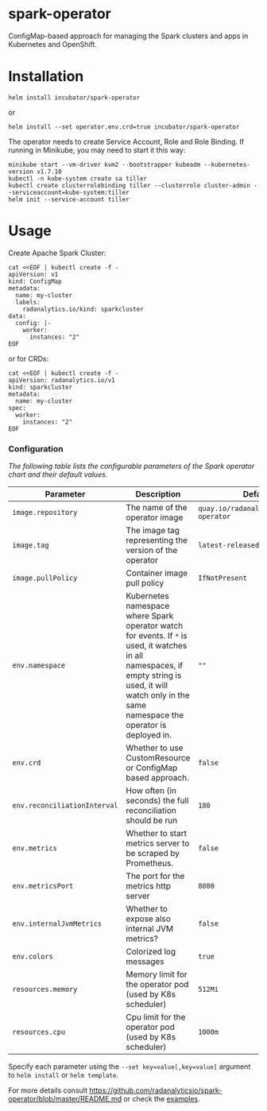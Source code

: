 # spark-operator
ConfigMap-based approach for managing the Spark clusters and apps in Kubernetes and OpenShift.

# Installation
```
helm install incubator/spark-operator
```

or 

```
helm install --set operator.env.crd=true incubator/spark-operator
```

The operator needs to create Service Account, Role and Role Binding. If running in Minikube, you may need to
start it this way:

```
minikube start --vm-driver kvm2 --bootstrapper kubeadm --kubernetes-version v1.7.10
kubectl -n kube-system create sa tiller
kubectl create clusterrolebinding tiller --clusterrole cluster-admin --serviceaccount=kube-system:tiller
helm init --service-account tiller
```

# Usage
Create Apache Spark Cluster:

```
cat <<EOF | kubectl create -f -
apiVersion: v1
kind: ConfigMap
metadata:
  name: my-cluster
  labels:
    radanalytics.io/kind: sparkcluster
data:
  config: |-
    worker:
      instances: "2"
EOF
```

or for CRDs:

```
cat <<EOF | kubectl create -f -
apiVersion: radanalytics.io/v1
kind: sparkcluster
metadata:
  name: my-cluster
spec:
  worker:
    instances: "2"
EOF
```

### Configuration

_The following table lists the configurable parameters of the Spark operator chart and their default values._

| Parameter                    | Description                                                  | Default                                 |
| ---------------------------- | ------------------------------------------------------------ | --------------------------------------- |
| `image.repository`           | The name of the operator image                               | `quay.io/radanalyticsio/spark-operator` |
| `image.tag`                  | The image tag representing the version of the operator       | `latest-released`                       |
| `image.pullPolicy`           | Container image pull policy                                  | `IfNotPresent`                          |
| `env.namespace`              | Kubernetes namespace where Spark operator watch for events. If `*` is used, it watches in all namespaces, if empty string is used, it will watch only in the same namespace the operator is deployed in.   | `""`                                    |
| `env.crd`                    | Whether to use CustomResource or ConfigMap based approach.   | `false`                                 |
| `env.reconciliationInterval` | How often (in seconds) the full reconciliation should be run | `180`                                   |
| `env.metrics`                | Whether to start metrics server to be scraped by Prometheus. | `false`                                 |
| `env.metricsPort`            | The port for the metrics http server                         | `8080`                                  |
| `env.internalJvmMetrics`     | Whether to expose also internal JVM metrics?                 | `false`                                 |
| `env.colors`                 | Colorized log messages                                       | `true`                                  |
| `resources.memory`           | Memory limit for the operator pod (used by K8s scheduler)    | `512Mi`                                 |
| `resources.cpu`              | Cpu limit for the operator pod (used by K8s scheduler)       | `1000m`                                 |

Specify each parameter using the `--set key=value[,key=value]` argument to `helm install` or `helm template`.



For more details consult https://github.com/radanalyticsio/spark-operator/blob/master/README.md
or check the [examples](https://github.com/radanalyticsio/spark-operator/tree/master/examples).

